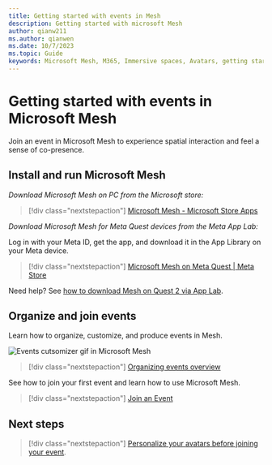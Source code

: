 ```yaml
---
title: Getting started with events in Mesh
description: Getting started with microsoft Mesh
author: qianw211    
ms.author: qianwen
ms.date: 10/7/2023
ms.topic: Guide
keywords: Microsoft Mesh, M365, Immersive spaces, Avatars, getting started, documentation, features
---
```


# Getting started with events in Microsoft Mesh

Join an event in Microsoft Mesh to experience spatial interaction and feel a sense of co-presence.

## Install and run Microsoft Mesh

*Download Microsoft Mesh on PC from the Microsoft store:*

> [!div class="nextstepaction"]
> [Microsoft Mesh - Microsoft Store Apps](https://apps.microsoft.com/store/detail/microsoft-mesh/9NLXZJ1FDBD7)

*Download Microsoft Mesh for Meta Quest devices from the Meta App Lab:*

Log in with your Meta ID, get the app, and download it in the App Library on your Meta device.

> [!div class="nextstepaction"]
> [Microsoft Mesh on Meta Quest | Meta Store](https://www.meta.com/experiences/6750166401689690/)

Need help? See [how to download Mesh on Quest 2 via App Lab](../Resources/mesh-troubleshooting.md#how-to-download-mesh-on-quest-2-via-app-lab).

## Organize and join events

Learn how to organize, customize, and produce events in Mesh.

![Events cutsomizer gif in Microsoft Mesh](media/Events-customization.gif)

   > [!div class="nextstepaction"]
   > [Organizing events overview](../events-guide/events-overview.md)

See how to join your first event and learn how to use Microsoft Mesh.

> [!div class="nextstepaction"]
> [Join an Event](join-an-event.md)

## Next steps

   > [!div class="nextstepaction"]
   > [Personalize your avatars before joining your event](avatars.md).